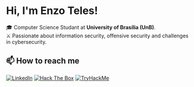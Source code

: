 # Hi, I'm Enzo Teles!

🎓 Computer Science Studant at **University of Brasília (UnB)**.  
⚔️ Passionate about information security, offensive security and challenges in cybersecurity.
  
## 📫 How to reach me

[![LinkedIn](https://img.shields.io/badge/LinkedIn-0A66C2?style=for-the-badge&logo=linkedin&logoColor=white)](https://www.linkedin.com/in/enzo-teles)
[![Hack The Box](https://img.shields.io/badge/Hack_The_Box-9FEF00?style=for-the-badge&logo=hack-the-box&logoColor=black)](https://ctf.hackthebox.com/user/profile/522742)
[![TryHackMe](https://img.shields.io/badge/TryHackMe-212C42?style=for-the-badge&logo=tryhackme&logoColor=white)](https://tryhackme.com/r/p/S3r4ph1el)

